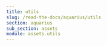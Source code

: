 ```yaml
---
title: utils
slug: /read-the-docs/aquarius/utils
section: aquarius
sub_section: assets
module: assets.utils
---
```

